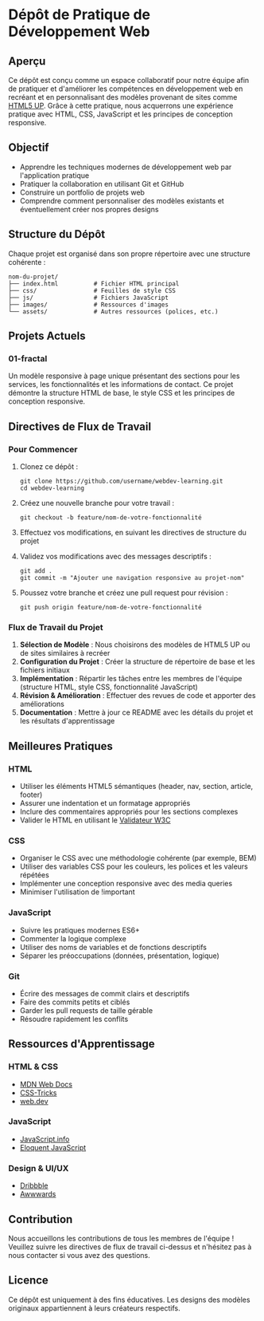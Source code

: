 # Dépôt de Pratique de Développement Web

## Aperçu
Ce dépôt est conçu comme un espace collaboratif pour notre équipe afin de pratiquer et d'améliorer les compétences en développement web en recréant et en personnalisant des modèles provenant de sites comme [HTML5 UP](https://html5up.net/). Grâce à cette pratique, nous acquerrons une expérience pratique avec HTML, CSS, JavaScript et les principes de conception responsive.

## Objectif
- Apprendre les techniques modernes de développement web par l'application pratique
- Pratiquer la collaboration en utilisant Git et GitHub
- Construire un portfolio de projets web
- Comprendre comment personnaliser des modèles existants et éventuellement créer nos propres designs

## Structure du Dépôt
Chaque projet est organisé dans son propre répertoire avec une structure cohérente :

```
nom-du-projet/
├── index.html          # Fichier HTML principal
├── css/                # Feuilles de style CSS
├── js/                 # Fichiers JavaScript
├── images/             # Ressources d'images
└── assets/             # Autres ressources (polices, etc.)
```

## Projets Actuels

### 01-fractal
Un modèle responsive à page unique présentant des sections pour les services, les fonctionnalités et les informations de contact. Ce projet démontre la structure HTML de base, le style CSS et les principes de conception responsive.

## Directives de Flux de Travail

### Pour Commencer
1. Clonez ce dépôt :
   ```
   git clone https://github.com/username/webdev-learning.git
   cd webdev-learning
   ```

2. Créez une nouvelle branche pour votre travail :
   ```
   git checkout -b feature/nom-de-votre-fonctionnalité
   ```

3. Effectuez vos modifications, en suivant les directives de structure du projet

4. Validez vos modifications avec des messages descriptifs :
   ```
   git add .
   git commit -m "Ajouter une navigation responsive au projet-nom"
   ```

5. Poussez votre branche et créez une pull request pour révision :
   ```
   git push origin feature/nom-de-votre-fonctionnalité
   ```

### Flux de Travail du Projet
1. **Sélection de Modèle** : Nous choisirons des modèles de HTML5 UP ou de sites similaires à recréer
2. **Configuration du Projet** : Créer la structure de répertoire de base et les fichiers initiaux
3. **Implémentation** : Répartir les tâches entre les membres de l'équipe (structure HTML, style CSS, fonctionnalité JavaScript)
4. **Révision & Amélioration** : Effectuer des revues de code et apporter des améliorations
5. **Documentation** : Mettre à jour ce README avec les détails du projet et les résultats d'apprentissage

## Meilleures Pratiques

### HTML
- Utiliser les éléments HTML5 sémantiques (header, nav, section, article, footer)
- Assurer une indentation et un formatage appropriés
- Inclure des commentaires appropriés pour les sections complexes
- Valider le HTML en utilisant le [Validateur W3C](https://validator.w3.org/)

### CSS
- Organiser le CSS avec une méthodologie cohérente (par exemple, BEM)
- Utiliser des variables CSS pour les couleurs, les polices et les valeurs répétées
- Implémenter une conception responsive avec des media queries
- Minimiser l'utilisation de !important

### JavaScript
- Suivre les pratiques modernes ES6+
- Commenter la logique complexe
- Utiliser des noms de variables et de fonctions descriptifs
- Séparer les préoccupations (données, présentation, logique)

### Git
- Écrire des messages de commit clairs et descriptifs
- Faire des commits petits et ciblés
- Garder les pull requests de taille gérable
- Résoudre rapidement les conflits

## Ressources d'Apprentissage

### HTML & CSS
- [MDN Web Docs](https://developer.mozilla.org/)
- [CSS-Tricks](https://css-tricks.com/)
- [web.dev](https://web.dev/)

### JavaScript
- [JavaScript.info](https://javascript.info/)
- [Eloquent JavaScript](https://eloquentjavascript.net/)

### Design & UI/UX
- [Dribbble](https://dribbble.com/)
- [Awwwards](https://www.awwwards.com/)

## Contribution
Nous accueillons les contributions de tous les membres de l'équipe ! Veuillez suivre les directives de flux de travail ci-dessus et n'hésitez pas à nous contacter si vous avez des questions.

## Licence
Ce dépôt est uniquement à des fins éducatives. Les designs des modèles originaux appartiennent à leurs créateurs respectifs.